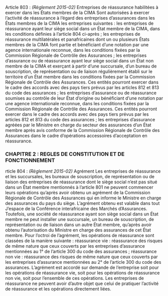 Article 803 : _(Règlement 2015-02)_ Entreprises de réassurance habilitées à exercer dans les États membres de la CIMA
Sont autorisées à exercer l’activité de réassurance à l’égard des entreprises d’assurances dans les États membres de la CIMA les entreprises suivantes :
les entreprises de réassurance ayant leur siège social dans un État membre de la CIMA, dans les conditions définies à l’article 804 ci-après ;
les entreprises de réassurance multilatérales et panafricaines dont un ou plusieurs États membres de la CIMA font partie et bénéficiant d’une notation par une agence internationale reconnue, dans les conditions fixées par la Commission Régionale de Contrôle des Assurances ;
les entreprises d’assurance ou de réassurance ayant leur siège social dans un État non membre de la CIMA et exerçant à partir d’une succursale, d’un bureau de souscription, de représentation ou de liaison régulièrement établi sur le territoire d’un État membre dans les conditions fixées par la Commission Régionale de Contrôle des Assurances. Ces entités pourront exercer dans le cadre des accords avec des pays tiers prévus par les articles 812 et 813 du code des assurances ;
les entreprises d’assurance ou de réassurance soumises au contrôle de leur État d’origine ou bénéficiant d’une notation par une agence internationale reconnue, dans les conditions fixées par la Commission Régionale de Contrôle des Assurances. Ces entités pourront exercer dans le cadre des accords avec des pays tiers prévus par les articles 812 et 813 du code des assurances ;
les entreprises d’assurance agréées par le Ministre en charge du secteur des assurances d’un État membre après avis conforme de la Commission Régionale de Contrôle des Assurances dans le cadre d’opérations accessoires d’acceptation en réassurance.
### CHAPITRE 2 : REGLES DE CONSTITUTION ET DE FONCTIONNEMENT
rticle 804 : _(Règlement 2015-02)_ Agrément
Les entreprises de réassurance et les succursales, les bureaux de souscription, de représentation ou de liaison des entreprises de réassurance dont le siège social n’est pas situé dans un État membre mentionnés à l’article 801 ne peuvent commencer leurs opérations qu’après avoir obtenu un agrément de la Commission Régionale de Contrôle des Assurances qui en informe le Ministre en charge des assurances du pays du siège.
L’agrément obtenu est valable dans tout J’espace de la Conférence interafricaine des Marchés d’Assurances.
Toutefois, une société de réassurance ayant son siège social dans un État membre ne peut installer une succursale, un bureau de souscription, de représentation ou de liaison dans un autre État membre, qu’après avoir obtenu l’autorisation du Ministre en charge des assurances de cet État membre.
Pour l’octroi de l’agrément, les opérations de réassurance sont classées de la manière suivante :
réassurance vie : réassurance des risques de même nature que ceux couverts par les entreprises d’assurance mentionnées au 1° de l’article 300 du code des assurances ;
réassurance non vie : réassurance des risques de même nature que ceux couverts par les entreprises d’assurance mentionnées au 2° de l’article 300 du code des assurances.
L’agrément est accordé sur demande de l’entreprise soit pour les opérations de réassurance vie, soit pour les opérations de réassurance non vie, soit pour l’ensemble de ces opérations.
Les entreprises de réassurance ne peuvent avoir d’autre objet que celui de pratiquer l’activité de réassurance et les opérations directement liées.